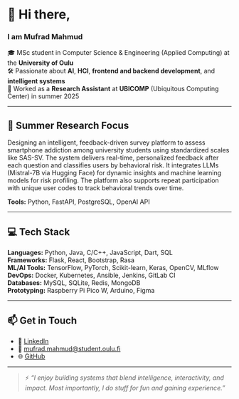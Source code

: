 # 👋 Hi there, 
### I am Mufrad Mahmud
🎓 MSc student in Computer Science & Engineering (Applied Computing) at the **University of Oulu**  
🛠 Passionate about **AI**, **HCI**, **frontend and backend development**, and **intelligent systems**  
🔬 Worked as a **Research Assistant** at **UBICOMP** (Ubiquitous Computing Center) in summer 2025

---

## 🧠 Summer Research Focus
Designing an intelligent, feedback-driven survey platform to assess smartphone addiction among university students using standardized scales like SAS-SV. The system delivers real-time, personalized feedback after each question and classifies users by behavioral risk. It integrates LLMs (Mistral-7B via Hugging Face) for dynamic insights and machine learning models for risk profiling. The platform also supports repeat participation with unique user codes to track behavioral trends over time.

**Tools:** Python, FastAPI, PostgreSQL, OpenAI API

---

## 💻 Tech Stack

**Languages:** Python, Java, C/C++, JavaScript, Dart, SQL  
**Frameworks:** Flask, React, Bootstrap, Rasa  
**ML/AI Tools:** TensorFlow, PyTorch, Scikit-learn, Keras, OpenCV, MLflow  
**DevOps:** Docker, Kubernetes, Ansible, Jenkins, GitLab CI  
**Databases:** MySQL, SQLite, Redis, MongoDB  
**Prototyping:** Raspberry Pi Pico W, Arduino, Figma  

---

## 📫 Get in Touch

- 💼 [LinkedIn](https://www.linkedin.com/in/mufrad-mahmud/)  
- 📧 mufrad.mahmud@student.oulu.fi
- 🌐 [GitHub](https://github.com/MufradMahmud19)

---

> ⚡ *“I enjoy building systems that blend intelligence, interactivity, and impact. Most importantly, I do stuff for fun and gaining experience.”*

